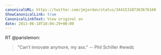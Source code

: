 ```yaml
---
canonicalURL: https://twitter.com/jmjordan/status/344153107363676160
ShowCanonicalLink: true
CanonicalLinkText: View original on
date: 2013-06-10T18:04:29+00:00
---
```

RT @parislemon:
> "Can't innovate anymore, my ass." -- Phil Schiller #wwdc